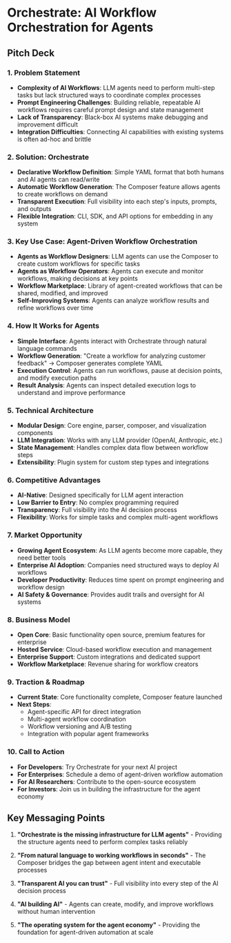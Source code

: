 # Orchestrate: AI Workflow Orchestration for Agents

## Pitch Deck

### 1. Problem Statement

- **Complexity of AI Workflows**: LLM agents need to perform multi-step tasks but lack structured ways to coordinate complex processes
- **Prompt Engineering Challenges**: Building reliable, repeatable AI workflows requires careful prompt design and state management
- **Lack of Transparency**: Black-box AI systems make debugging and improvement difficult
- **Integration Difficulties**: Connecting AI capabilities with existing systems is often ad-hoc and brittle

### 2. Solution: Orchestrate

- **Declarative Workflow Definition**: Simple YAML format that both humans and AI agents can read/write
- **Automatic Workflow Generation**: The Composer feature allows agents to create workflows on demand
- **Transparent Execution**: Full visibility into each step's inputs, prompts, and outputs
- **Flexible Integration**: CLI, SDK, and API options for embedding in any system

### 3. Key Use Case: Agent-Driven Workflow Orchestration

- **Agents as Workflow Designers**: LLM agents can use the Composer to create custom workflows for specific tasks
- **Agents as Workflow Operators**: Agents can execute and monitor workflows, making decisions at key points
- **Workflow Marketplace**: Library of agent-created workflows that can be shared, modified, and improved
- **Self-Improving Systems**: Agents can analyze workflow results and refine workflows over time

### 4. How It Works for Agents

- **Simple Interface**: Agents interact with Orchestrate through natural language commands
- **Workflow Generation**: "Create a workflow for analyzing customer feedback" → Composer generates complete YAML
- **Execution Control**: Agents can run workflows, pause at decision points, and modify execution paths
- **Result Analysis**: Agents can inspect detailed execution logs to understand and improve performance

### 5. Technical Architecture

- **Modular Design**: Core engine, parser, composer, and visualization components
- **LLM Integration**: Works with any LLM provider (OpenAI, Anthropic, etc.)
- **State Management**: Handles complex data flow between workflow steps
- **Extensibility**: Plugin system for custom step types and integrations

### 6. Competitive Advantages

- **AI-Native**: Designed specifically for LLM agent interaction
- **Low Barrier to Entry**: No complex programming required
- **Transparency**: Full visibility into the AI decision process
- **Flexibility**: Works for simple tasks and complex multi-agent workflows

### 7. Market Opportunity

- **Growing Agent Ecosystem**: As LLM agents become more capable, they need better tools
- **Enterprise AI Adoption**: Companies need structured ways to deploy AI workflows
- **Developer Productivity**: Reduces time spent on prompt engineering and workflow design
- **AI Safety & Governance**: Provides audit trails and oversight for AI systems

### 8. Business Model

- **Open Core**: Basic functionality open source, premium features for enterprise
- **Hosted Service**: Cloud-based workflow execution and management
- **Enterprise Support**: Custom integrations and dedicated support
- **Workflow Marketplace**: Revenue sharing for workflow creators

### 9. Traction & Roadmap

- **Current State**: Core functionality complete, Composer feature launched
- **Next Steps**: 
  - Agent-specific API for direct integration
  - Multi-agent workflow coordination
  - Workflow versioning and A/B testing
  - Integration with popular agent frameworks

### 10. Call to Action

- **For Developers**: Try Orchestrate for your next AI project
- **For Enterprises**: Schedule a demo of agent-driven workflow automation
- **For AI Researchers**: Contribute to the open-source ecosystem
- **For Investors**: Join us in building the infrastructure for the agent economy

## Key Messaging Points

1. **"Orchestrate is the missing infrastructure for LLM agents"** - Providing the structure agents need to perform complex tasks reliably

2. **"From natural language to working workflows in seconds"** - The Composer bridges the gap between agent intent and executable processes

3. **"Transparent AI you can trust"** - Full visibility into every step of the AI decision process

4. **"AI building AI"** - Agents can create, modify, and improve workflows without human intervention

5. **"The operating system for the agent economy"** - Providing the foundation for agent-driven automation at scale 